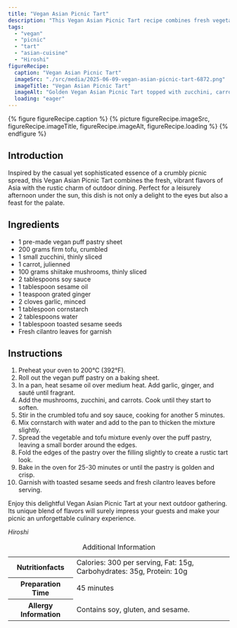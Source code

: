 ```yaml
---
title: "Vegan Asian Picnic Tart"
description: "This Vegan Asian Picnic Tart recipe combines fresh vegetables and tofu in a crispy puff pastry, perfect for outdoor dining and vegan-friendly."
tags:
  - "vegan"
  - "picnic"
  - "tart"
  - "asian-cuisine"
  - "Hiroshi"
figureRecipe: 
  caption: "Vegan Asian Picnic Tart"
  imageSrc: "./src/media/2025-06-09-vegan-asian-picnic-tart-6872.png"
  imageTitle: "Vegan Asian Picnic Tart"
  imageAlt: "Golden Vegan Asian Picnic Tart topped with zucchini, carrots, shiitake mushrooms, sesame seeds, and cilantro on a minimalistic picnic table with lemonade."
  loading: "eager"
---
```


{% figure figureRecipe.caption %}
{% picture figureRecipe.imageSrc, figureRecipe.imageTitle, figureRecipe.imageAlt, figureRecipe.loading %}
{% endfigure %}

## Introduction

Inspired by the casual yet sophisticated essence of a crumbly picnic spread, this Vegan Asian Picnic Tart combines the fresh, vibrant flavors of Asia with the rustic charm of outdoor dining. Perfect for a leisurely afternoon under the sun, this dish is not only a delight to the eyes but also a feast for the palate.

## Ingredients

* 1 pre-made vegan puff pastry sheet
* 200 grams firm tofu, crumbled
* 1 small zucchini, thinly sliced
* 1 carrot, julienned
* 100 grams shiitake mushrooms, thinly sliced
* 2 tablespoons soy sauce
* 1 tablespoon sesame oil
* 1 teaspoon grated ginger
* 2 cloves garlic, minced
* 1 tablespoon cornstarch
* 2 tablespoons water
* 1 tablespoon toasted sesame seeds
* Fresh cilantro leaves for garnish

## Instructions

1. Preheat your oven to 200°C (392°F).
2. Roll out the vegan puff pastry on a baking sheet.
3. In a pan, heat sesame oil over medium heat. Add garlic, ginger, and sauté until fragrant.
4. Add the mushrooms, zucchini, and carrots. Cook until they start to soften.
5. Stir in the crumbled tofu and soy sauce, cooking for another 5 minutes.
6. Mix cornstarch with water and add to the pan to thicken the mixture slightly.
7. Spread the vegetable and tofu mixture evenly over the puff pastry, leaving a small border around the edges.
8. Fold the edges of the pastry over the filling slightly to create a rustic tart look.
9. Bake in the oven for 25-30 minutes or until the pastry is golden and crisp.
10. Garnish with toasted sesame seeds and fresh cilantro leaves before serving.

Enjoy this delightful Vegan Asian Picnic Tart at your next outdoor gathering. Its unique blend of flavors will surely impress your guests and make your picnic an unforgettable culinary experience.

*Hiroshi*

<table><caption class='sr-only'>Additional Information</caption><tr><th>Nutritionfacts</th><td>Calories: 300 per serving, Fat: 15g, Carbohydrates: 35g, Protein: 10g&nbsp;</td></tr><tr><th>Preparation Time</th><td>45 minutes&nbsp;</td></tr><tr><th>Allergy Information</th><td>Contains soy, gluten, and sesame.&nbsp;</td></tr></table>

